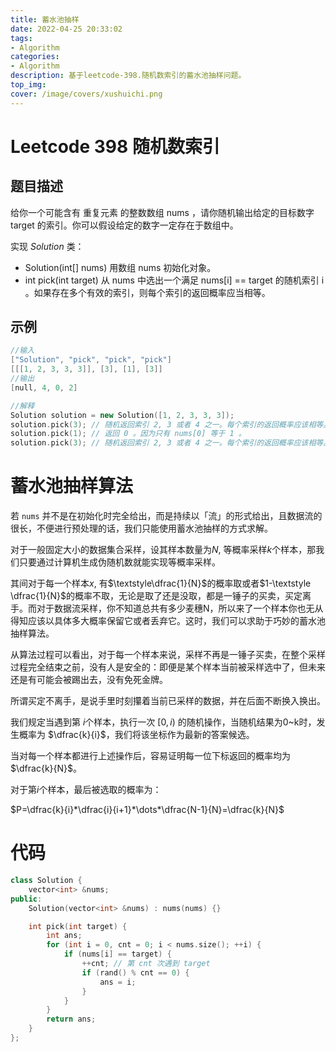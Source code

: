 ```yaml
---
title: 蓄水池抽样
date: 2022-04-25 20:33:02
tags:
- Algorithm
categories: 
- Algorithm
description: 基于leetcode-398.随机数索引的蓄水池抽样问题。
top_img: 
cover: /image/covers/xushuichi.png
---
```


# Leetcode 398 随机数索引

## 题目描述

给你一个可能含有 重复元素 的整数数组 nums ，请你随机输出给定的目标数字 target 的索引。你可以假设给定的数字一定存在于数组中。

实现 $Solution$ 类：

- Solution(int[] nums) 用数组 nums 初始化对象。
- int pick(int target) 从 nums 中选出一个满足 nums[i] == target 的随机索引 i 。如果存在多个有效的索引，则每个索引的返回概率应当相等。

## 示例

```c++
//输入
["Solution", "pick", "pick", "pick"]
[[[1, 2, 3, 3, 3]], [3], [1], [3]]
//输出
[null, 4, 0, 2]

//解释
Solution solution = new Solution([1, 2, 3, 3, 3]);
solution.pick(3); // 随机返回索引 2, 3 或者 4 之一。每个索引的返回概率应该相等。
solution.pick(1); // 返回 0 。因为只有 nums[0] 等于 1 。
solution.pick(3); // 随机返回索引 2, 3 或者 4 之一。每个索引的返回概率应该相等。
```

# 蓄水池抽样算法

若 `nums` 并不是在初始化时完全给出，而是持续以「流」的形式给出，且数据流的很长，不便进行预处理的话，我们只能使用蓄水池抽样的方式求解。

对于一般固定大小的数据集合采样，设其样本数量为$N$, 等概率采样$k$个样本，那我们只要通过计算机生成伪随机数就能实现等概率采样。

其间对于每一个样本$x$, 有$\textstyle\dfrac{1}{N}$的概率取或者$1-\textstyle \dfrac{1}{N}$的概率不取，无论是取了还是没取，都是一锤子的买卖，买定离手。而对于数据流采样，你不知道总共有多少麦穗N，所以来了一个样本你也无从得知应该以具体多大概率保留它或者丢弃它。这时，我们可以求助于巧妙的蓄水池抽样算法。

从算法过程可以看出，对于每一个样本来说，采样不再是一锤子买卖，在整个采样过程完全结束之前，没有人是安全的：即便是某个样本当前被采样选中了，但未来还是有可能会被踢出去，没有免死金牌。

所谓买定不离手，是说手里时刻攥着当前已采样的数据，并在后面不断换入换出。

我们规定当遇到第 $i$个样本，执行一次 $[0,i)$ 的随机操作，当随机结果为0~k时，发生概率为 $\dfrac{k}{i}$，我们将该坐标作为最新的答案候选。

当对每一个样本都进行上述操作后，容易证明每一位下标返回的概率均为 $\dfrac{k}{N}$。

对于第$i$个样本，最后被选取的概率为：

$P=\dfrac{k}{i}*\dfrac{i}{i+1}*\dots*\dfrac{N-1}{N}=\dfrac{k}{N}$

# 代码

```c++
class Solution {
    vector<int> &nums;
public:
    Solution(vector<int> &nums) : nums(nums) {}

    int pick(int target) {
        int ans;
        for (int i = 0, cnt = 0; i < nums.size(); ++i) {
            if (nums[i] == target) {
                ++cnt; // 第 cnt 次遇到 target
                if (rand() % cnt == 0) {
                    ans = i;
                }
            }
        }
        return ans;
    }
};
```

